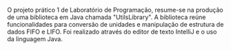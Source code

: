O projeto prático 1 de Laboratório de Programação, resume-se na produção de uma biblioteca em Java chamada "UtilsLibrary". A biblioteca reúne funcionalidades para conversão de unidades e manipulação de estrutura de dados FIFO e LIFO.
Foi realizado através do editor de texto IntelliJ e o uso da linguagem Java.
